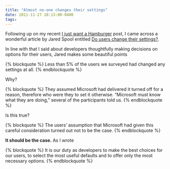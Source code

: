 ```yaml
---
title: "Almost no-one changes their settings"
date: 2011-11-27 18:13:00-0400
tags: 
---
```


Following up on my recent [I just want a Hamburger](https://hiltmon.com/blog/2011/11/25/i-just-want-a-hamburger/) post, I came across a wonderful article by Jared Spool entitled [Do users change their settings?](http://www.uie.com/brainsparks/2011/09/14/do-users-change-their-settings/).

In line with that I said about developers thoughtfully making decisions on options for their users, Jared makes some beautiful points

{% blockquote %}
Less than 5% of the users we surveyed had changed any settings at all.
{% endblockquote %}

Why?

{% blockquote %}
They assumed Microsoft had delivered it turned off for a reason, therefore who were they to set it otherwise. “Microsoft must know what they are doing,” several of the participants told us.
{% endblockquote %}

Is this true?

{% blockquote %}
The users’ assumption that Microsoft had given this careful consideration turned out not to be the case.
{% endblockquote %}

**It should be the case.**  As I wrote

{% blockquote %}
It is our duty as developers to make the best choices for our users, to select the most useful defaults and to offer only the most necessary options.
{% endblockquote %}
